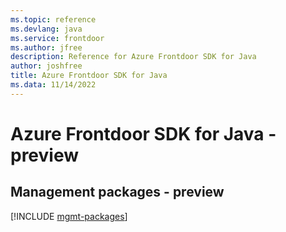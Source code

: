 ```yaml
---
ms.topic: reference
ms.devlang: java
ms.service: frontdoor
ms.author: jfree
description: Reference for Azure Frontdoor SDK for Java
author: joshfree
title: Azure Frontdoor SDK for Java
ms.data: 11/14/2022
---
```

# Azure Frontdoor SDK for Java - preview

## Management packages - preview
[!INCLUDE [mgmt-packages](frontdoor-mgmt-index.md)]